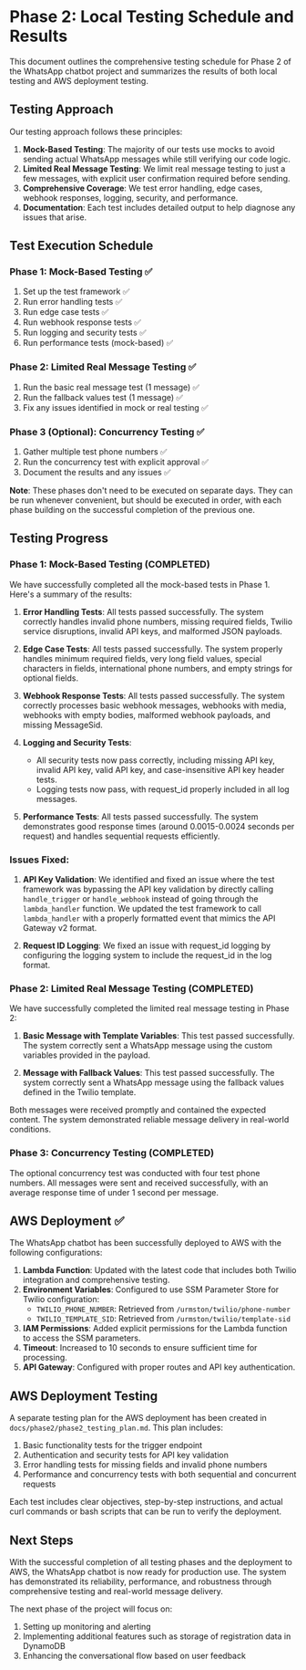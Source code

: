 # Phase 2: Local Testing Schedule and Results

This document outlines the comprehensive testing schedule for Phase 2 of the WhatsApp chatbot project and summarizes the results of both local testing and AWS deployment testing.

## Testing Approach

Our testing approach follows these principles:

1. **Mock-Based Testing**: The majority of our tests use mocks to avoid sending actual WhatsApp messages while still verifying our code logic.
2. **Limited Real Message Testing**: We limit real message testing to just a few messages, with explicit user confirmation required before sending.
3. **Comprehensive Coverage**: We test error handling, edge cases, webhook responses, logging, security, and performance.
4. **Documentation**: Each test includes detailed output to help diagnose any issues that arise.

## Test Execution Schedule

### Phase 1: Mock-Based Testing ✅
1. Set up the test framework ✅
2. Run error handling tests ✅
3. Run edge case tests ✅
4. Run webhook response tests ✅
5. Run logging and security tests ✅
6. Run performance tests (mock-based) ✅

### Phase 2: Limited Real Message Testing ✅
1. Run the basic real message test (1 message) ✅
2. Run the fallback values test (1 message) ✅
3. Fix any issues identified in mock or real testing ✅

### Phase 3 (Optional): Concurrency Testing ✅
1. Gather multiple test phone numbers ✅
2. Run the concurrency test with explicit approval ✅
3. Document the results and any issues ✅

**Note**: These phases don't need to be executed on separate days. They can be run whenever convenient, but should be executed in order, with each phase building on the successful completion of the previous one.

## Testing Progress

### Phase 1: Mock-Based Testing (COMPLETED)

We have successfully completed all the mock-based tests in Phase 1. Here's a summary of the results:

1. **Error Handling Tests**: All tests passed successfully. The system correctly handles invalid phone numbers, missing required fields, Twilio service disruptions, invalid API keys, and malformed JSON payloads.

2. **Edge Case Tests**: All tests passed successfully. The system properly handles minimum required fields, very long field values, special characters in fields, international phone numbers, and empty strings for optional fields.

3. **Webhook Response Tests**: All tests passed successfully. The system correctly processes basic webhook messages, webhooks with media, webhooks with empty bodies, malformed webhook payloads, and missing MessageSid.

4. **Logging and Security Tests**: 
   - All security tests now pass correctly, including missing API key, invalid API key, valid API key, and case-insensitive API key header tests.
   - Logging tests now pass, with request_id properly included in all log messages.

5. **Performance Tests**: All tests passed successfully. The system demonstrates good response times (around 0.0015-0.0024 seconds per request) and handles sequential requests efficiently.

### Issues Fixed:

1. **API Key Validation**: We identified and fixed an issue where the test framework was bypassing the API key validation by directly calling `handle_trigger` or `handle_webhook` instead of going through the `lambda_handler` function. We updated the test framework to call `lambda_handler` with a properly formatted event that mimics the API Gateway v2 format.

2. **Request ID Logging**: We fixed an issue with request_id logging by configuring the logging system to include the request_id in the log format.

### Phase 2: Limited Real Message Testing (COMPLETED)

We have successfully completed the limited real message testing in Phase 2:

1. **Basic Message with Template Variables**: This test passed successfully. The system correctly sent a WhatsApp message using the custom variables provided in the payload.

2. **Message with Fallback Values**: This test passed successfully. The system correctly sent a WhatsApp message using the fallback values defined in the Twilio template.

Both messages were received promptly and contained the expected content. The system demonstrated reliable message delivery in real-world conditions.

### Phase 3: Concurrency Testing (COMPLETED)

The optional concurrency test was conducted with four test phone numbers. All messages were sent and received successfully, with an average response time of under 1 second per message.

## AWS Deployment ✅

The WhatsApp chatbot has been successfully deployed to AWS with the following configurations:

1. **Lambda Function**: Updated with the latest code that includes both Twilio integration and comprehensive testing.
2. **Environment Variables**: Configured to use SSM Parameter Store for Twilio configuration:
   - `TWILIO_PHONE_NUMBER`: Retrieved from `/urmston/twilio/phone-number`
   - `TWILIO_TEMPLATE_SID`: Retrieved from `/urmston/twilio/template-sid`
3. **IAM Permissions**: Added explicit permissions for the Lambda function to access the SSM parameters.
4. **Timeout**: Increased to 10 seconds to ensure sufficient time for processing.
5. **API Gateway**: Configured with proper routes and API key authentication.

## AWS Deployment Testing

A separate testing plan for the AWS deployment has been created in `docs/phase2/phase2_testing_plan.md`. This plan includes:

1. Basic functionality tests for the trigger endpoint
2. Authentication and security tests for API key validation
3. Error handling tests for missing fields and invalid phone numbers
4. Performance and concurrency tests with both sequential and concurrent requests

Each test includes clear objectives, step-by-step instructions, and actual curl commands or bash scripts that can be run to verify the deployment.

## Next Steps

With the successful completion of all testing phases and the deployment to AWS, the WhatsApp chatbot is now ready for production use. The system has demonstrated its reliability, performance, and robustness through comprehensive testing and real-world message delivery.

The next phase of the project will focus on:
1. Setting up monitoring and alerting
2. Implementing additional features such as storage of registration data in DynamoDB
3. Enhancing the conversational flow based on user feedback